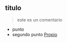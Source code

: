 ## titulo
> este es un comentario
* punto
* segundo punto
[Propio](https://github.com/gitdexterhub/gitPractica "Propio")
